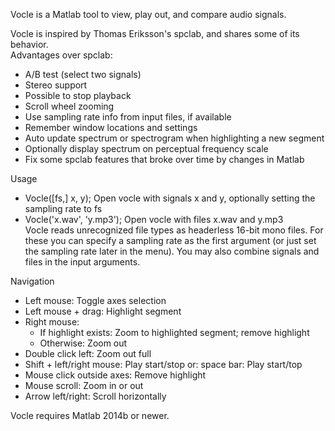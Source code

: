 Vocle is a Matlab tool to view, play out, and compare audio signals.

Vocle is inspired by Thomas Eriksson's spclab, and shares some of its behavior.  
Advantages over spclab:
- A/B test (select two signals)
- Stereo support
- Possible to stop playback
- Scroll wheel zooming
- Use sampling rate info from input files, if available
- Remember window locations and settings
- Auto update spectrum or spectrogram when highlighting a new segment
- Optionally display spectrum on perceptual frequency scale
- Fix some spclab features that broke over time by changes in Matlab

Usage  
- Vocle([fs,] x, y);         Open vocle with signals x and y, optionally setting the sampling rate to fs  
- Vocle('x.wav', 'y.mp3');   Open vocle with files x.wav and y.mp3  
Vocle reads unrecognized file types as headerless 16-bit mono files. For these you can specify a
sampling rate as the first argument (or just set the sampling rate later in the menu). You may
also combine signals and files in the input arguments.

Navigation
- Left mouse:                Toggle axes selection
- Left mouse + drag:         Highlight segment
- Right mouse:
  - If highlight exists:     Zoom to highlighted segment; remove highlight
  - Otherwise:               Zoom out
- Double click left:         Zoom out full
- Shift + left/right mouse:  Play start/stop
  or: space bar:             Play start/top
- Mouse click outside axes:  Remove highlight
- Mouse scroll:              Zoom in or out
- Arrow left/right:          Scroll horizontally

Vocle requires Matlab 2014b or newer.
